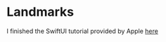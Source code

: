 # Landmarks
I finished the SwiftUI tutorial provided by Apple [here](https://developer.apple.com/tutorials/swiftui)
